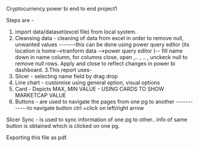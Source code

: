 Cryptocurrency power bi end to end project1

Steps are - 
1. import data/dataset(excel file) from local system.
2. Cleansing data - cleaning of data from excel in order to remove null, unwanted values -------this can be done using 
power query editor (its location is home-->tranform data -->power query editor )--
fill name down in name column, for columns close, open ,.. , .. , unckeck null to remove null rows.
Apply and close to reflect changes in power bi dashboard.
3.This report uses- 
1. Slicer - selecting name field by drag drop
2. Line chart - customise using general option, visual options 
3. Card - Depicts MAX, MIN VALUE - USING CARDS TO SHOW MARKETCAP VALUE
4. Buttons - are used to navigate the pages from one pg to another
------------to navigate button ctrl +click on left/right arrow


Slicer Sync - is used to sync information of one pg to other.. info of same button is obtained which
is clicked on one pg.

Exporting this file as pdf.
